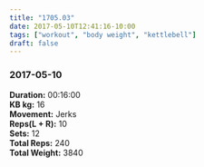 ```yaml
---
title: "1705.03"
date: 2017-05-10T12:41:16-10:00
tags: ["workout", "body weight", "kettlebell"]
draft: false
---
```


### 2017-05-10

**Duration:** 00:16:00  
**KB kg:** 16  
**Movement:** Jerks  
**Reps(L + R):** 10  
**Sets:** 12  
**Total Reps:** 240  
**Total Weight:** 3840